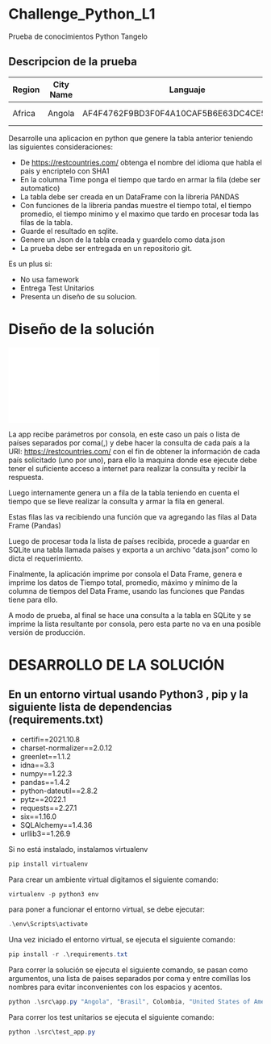 # Challenge_Python_L1
Prueba de conocimientos Python Tangelo

## Descripcion de la prueba

| Region         | City Name       | Languaje                                   | Time    |
| ----- | ---- | ----- | ---- |
| Africa         | Angola          | AF4F4762F9BD3F0F4A10CAF5B6E63DC4CE543724   | 0.23 ms |


Desarrolle una aplicacion en python que genere la tabla anterior teniendo las siguientes consideraciones:

- De https://restcountries.com/ obtenga el nombre del idioma que habla el pais y encriptelo con SHA1
- En la columna Time ponga el tiempo que tardo en armar la fila (debe ser automatico)
- La tabla debe ser creada en un DataFrame con la libreria PANDAS
- Con funciones de la libreria pandas muestre el tiempo total, el tiempo promedio, el tiempo minimo y el maximo que tardo en procesar toda las filas de la tabla.
- Guarde el resultado en sqlite.
- Genere un Json de la tabla creada y guardelo como data.json
- La prueba debe ser entregada en un repositorio git.

Es un plus si:

- No usa famework
- Entrega Test Unitarios
- Presenta un diseño de su solucion.

# Diseño de la solución

![avatar](diagrama_de_flujo.py)

La app recibe parámetros por consola, en este caso un país o lista de países separados por coma(,) y debe hacer la consulta de cada país a la URI: https://restcountries.com/ con el fin de obtener la información de cada país solicitado (uno por uno), para ello la maquina donde ese ejecute debe tener el suficiente acceso a internet para realizar la consulta y recibir la respuesta.

Luego internamente genera un a fila de la tabla teniendo en cuenta el tiempo que se lleve realizar la consulta y armar la fila en general.

Estas filas las va recibiendo una función que va agregando las filas al Data Frame (Pandas)

Luego de procesar toda la lista de países recibida, procede a guardar en SQLite una tabla llamada países y exporta a un archivo “data.json” como lo dicta el requerimiento.

Finalmente, la aplicación imprime por consola el Data Frame, genera e imprime los datos de Tiempo total, promedio,  máximo y mínimo de la columna de tiempos del Data Frame, usando las funciones que Pandas tiene para ello.

A modo de prueba, al final se hace una consulta a la tabla en SQLite y se imprime la lista resultante por consola, pero esta parte no va en una posible versión de producción. 

# DESARROLLO DE LA SOLUCIÓN
## En un entorno virtual usando Python3 , pip y la siguiente lista de dependencias (requirements.txt)
- certifi==2021.10.8
- charset-normalizer==2.0.12
- greenlet==1.1.2
- idna==3.3
- numpy==1.22.3
- pandas==1.4.2
- python-dateutil==2.8.2
- pytz==2022.1
- requests==2.27.1
- six==1.16.0
- SQLAlchemy==1.4.36
- urllib3==1.26.9



Si no está instalado, instalamos virtualenv

```powershell
pip install virtualenv
```

Para crear un ambiente virtual digitamos el siguiente comando:

```powershell
virtualenv -p python3 env
```

para poner a funcionar el entorno virtual, se debe ejecutar:

```powershell
.\env\Scripts\activate
```

Una vez iniciado el entorno virtual, se ejecuta el siguiente comando:

```powershell
pip install -r .\requirements.txt
```

Para correr la solución se ejecuta el siguiente comando, se pasan como argumentos, una lista de paises separados por coma y entre comillas los nombres para evitar inconvenientes con los espacios y acentos.

```powershell
python .\src\app.py "Angola", "Brasil", Colombia, "United States of America", "United K", "Venezuela", "España","Valledupar","Bogota"
```

Para correr los test unitarios se ejecuta el siguiente comando:

```powershell
python .\src\test_app.py
```


